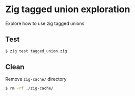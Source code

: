 # Zig tagged union exploration

Explore how to use zig tagged unions

## Test
```bash
$ zig test tagged_union.zig
```

## Clean
Remove `zig-cache/` directory
```bash
$ rm -rf ./zig-cache/
```
